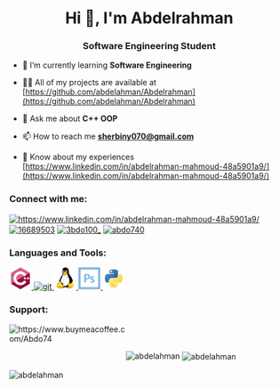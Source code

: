 <h1 align="center">Hi 👋, I'm Abdelrahman</h1>
<h3 align="center">Software‏ Engineering Student</h3>

- 🌱 I’m currently learning **Software‏ Engineering**

- 👨‍💻 All of my projects are available at [https://github.com/abdelahman/Abdelrahman](https://github.com/abdelahman/Abdelrahman)

- 💬 Ask me about **C++ OOP**

- 📫 How to reach me **sherbiny070@gmail.com**

- 📄 Know about my experiences [https://www.linkedin.com/in/abdelrahman-mahmoud-48a5901a9/](https://www.linkedin.com/in/abdelrahman-mahmoud-48a5901a9/)

<h3 align="left">Connect with me:</h3>
<p align="left">
<a href="https://linkedin.com/in/https://www.linkedin.com/in/abdelrahman-mahmoud-48a5901a9/" target="blank"><img align="center" src="https://raw.githubusercontent.com/rahuldkjain/github-profile-readme-generator/master/src/images/icons/Social/linked-in-alt.svg" alt="https://www.linkedin.com/in/abdelrahman-mahmoud-48a5901a9/" height="30" width="40" /></a>
<a href="https://stackoverflow.com/users/16689503" target="blank"><img align="center" src="https://raw.githubusercontent.com/rahuldkjain/github-profile-readme-generator/master/src/images/icons/Social/stack-overflow.svg" alt="16689503" height="30" width="40" /></a>
<a href="https://instagram.com/3bdo100_" target="blank"><img align="center" src="https://raw.githubusercontent.com/rahuldkjain/github-profile-readme-generator/master/src/images/icons/Social/instagram.svg" alt="3bdo100_" height="30" width="40" /></a>
<a href="https://www.hackerrank.com/abdo740" target="blank"><img align="center" src="https://raw.githubusercontent.com/rahuldkjain/github-profile-readme-generator/master/src/images/icons/Social/hackerrank.svg" alt="abdo740" height="30" width="40" /></a>
</p>

<h3 align="left">Languages and Tools:</h3>
<p align="left"> <a href="https://www.w3schools.com/cpp/" target="_blank" rel="noreferrer"> <img src="https://raw.githubusercontent.com/devicons/devicon/master/icons/cplusplus/cplusplus-original.svg" alt="cplusplus" width="40" height="40"/> </a> <a href="https://git-scm.com/" target="_blank" rel="noreferrer"> <img src="https://www.vectorlogo.zone/logos/git-scm/git-scm-icon.svg" alt="git" width="40" height="40"/> </a> <a href="https://www.linux.org/" target="_blank" rel="noreferrer"> <img src="https://raw.githubusercontent.com/devicons/devicon/master/icons/linux/linux-original.svg" alt="linux" width="40" height="40"/> </a> <a href="https://www.photoshop.com/en" target="_blank" rel="noreferrer"> <img src="https://raw.githubusercontent.com/devicons/devicon/master/icons/photoshop/photoshop-line.svg" alt="photoshop" width="40" height="40"/> </a> <a href="https://www.python.org" target="_blank" rel="noreferrer"> <img src="https://raw.githubusercontent.com/devicons/devicon/master/icons/python/python-original.svg" alt="python" width="40" height="40"/> </a> </p>

<h3 align="left">Support:</h3>
<p><a href="https://www.buymeacoffee.com/Abdo74"> <img align="left" src="https://cdn.buymeacoffee.com/buttons/v2/default-yellow.png" height="50" width="210" alt="https://www.buymeacoffee.com/Abdo74" /></a></p><br><br>

<p><img align="left" src="https://github-readme-stats.vercel.app/api/top-langs?username=abdelahman&show_icons=true&locale=en&layout=compact" alt="abdelahman" /></p>

<p>&nbsp;<img align="center" src="https://github-readme-stats.vercel.app/api?username=abdelahman&show_icons=true&locale=en" alt="abdelahman" /></p>

<p><img align="center" src="https://github-readme-streak-stats.herokuapp.com/?user=abdelahman&" alt="abdelahman" /></p>
